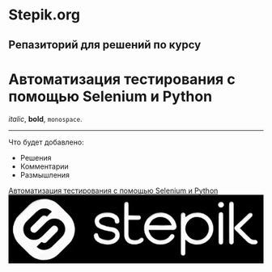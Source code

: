Stepik.org
=======

Репазиторий для решений по курсу
--------------------------------

# Автоматизация тестирования с помощью Selenium и Python #

_italic_, **bold**, `monospace`.

---
Что будет добавлено:
- Решения
- Комментарии
- Размышления
     

[Автоматизация тестирования с помощью Selenium и Python](https://stepik.org/course/575)
![stepik](stepik.jpg "stepik")

